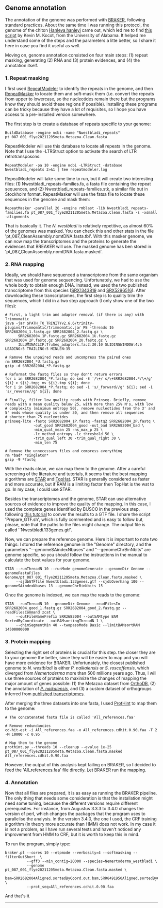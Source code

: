 ## Genome annotation
The annotation of the genome was performed with [BRAKER](https://github.com/Gaius-Augustus/BRAKER), following standard practices. About the same time I was running this protocol, the genome of the chiton [Hanleya hanleyi](https://f1000research.com/articles/11-555) came out, which led me to find [this script](https://github.com/kmkocot/GenomeAnnotation/blob/main/BRAKER2_pipeline.sh) by Kevin M. Kocot, from the University of Alabama. It helped me understand some of the steps and the parameters a litte better, so I share it here in case you find it useful as well.

Moving on, genome annotation consisted on four main steps: (1) repeat masking, generating (2) RNA and (3) protein evidences, and (4) the annotation itself.

### 1. Repeat masking
I first used [RepeatModeler](https://github.com/Dfam-consortium/RepeatModeler/tree/master) to identify the repeats in the genome, and then [RepeatMasker](https://github.com/rmhubley/RepeatMasker) to locate them and soft-mask them (i.e. convert the repeats from upper to lowercase, so the nucleotides remain there but the programs know they should avoid these regions if possible). Installing these programs can be tricky because they have a lot of requisites, so I hope you have access to a pre-installed version somewhere.

The first step is to create a database of repeats specific to your genome:

    BuildDatabase -engine ncbi -name "Nwestbladi_repeats" pt_087_001_flye20211205meta.Metazoa.Clean.fasta
    
RepeatModeler will use this database to locate all repeats in the genome. Note that I use the -LTRStruct option to activate the search of LTR retrotransposons:

    RepeatModeler -pa 10 -engine ncbi -LTRStruct -database Nwestbladi_repeats 2>&1 | tee repeatmodeler.log

RepeatModeler will take some time to run, but it will create two interesting files: (1) Nwestbladi_repeats-families.fa, a fasta file containing the repeat sequences, and (2) Nwestbladi_repeats-families.stk, a similar file but in Stockholm format. RepeatMasker will use the fatsa file to locate these sequences in the genome and mask them:

    RepeatMasker -parallel 20 -engine rmblast -lib Nwestbladi_repeats-families.fa pt_087_001_flye20211205meta.Metazoa.Clean.fasta -s -xsmall -alignments
    
That is basically it. The _N. westbladi_ is relatively repetitive, as almost 60% of the genomes was masked. You can check this and other stats in the file 'pt_087_CleanAssembly.nomtDNA.fasta.tbl'.
With this masker genome, we can now map the transcriptomes and the proteins to generate the evidences that BREAKER will use. The masked genome has ben stored in 'pt_087_CleanAssembly.nomtDNA.fasta.masked'.

### 2. RNA mapping
Ideally, we should have sequenced a transcriptome from the same organism that was used for genome sequencing. Unfortunately, we had to use the whole body to obtain enough DNA. Instead, we used the two published transcriptome from this species ([SRX1343819](https://www.ncbi.nlm.nih.gov/sra/SRX1343819[accn]) and [SRX5296516](https://www.ncbi.nlm.nih.gov/sra/SRX5296516[accn])). After downloading these transcriptomes, the first step is to quality trim the sequences, which I did in a two step approach (I only show one of the two files):

    # First, a light trim and adapter removal (if there is any) with Trimmomatic
    java -jar $PATH_TO_TRINITYv2.6.6/trinity-plugins/Trimmomatic/trimmomatic.jar PE -threads 16 SRR2682004_1.fastq.gz SRR2682004_2.fastq.gz \
          SRR2682004_1P.fastq.gz SRR2682004_1U.fastq.gz SRR2682004_2P.fastq.gz SRR2682004_2U.fastq.gz \
          ILLUMINACLIP:TruSeq_adapters.fa:2:30:10 SLIDINGWINDOW:4:5 LEADING:5 TRAILING:5 MINLEN:35
    
    # Remove the unpaired reads and uncompress the paired ones
    rm SRR2682004_*U.fastq.gz
    gzip -d SRR2682004_*P.fastq.gz
    
    # Reformat the fastq files so they don't return errors
    for i in SRR2682004_*P.fastq; do sed -E '/\+/ s/\+SRR2682004.*/\+/g' ${i} > ${i}.tmp; mv ${i}.tmp ${i}; done
    for i in SRR2682004_*P.fastq; do sed -i 's/_forward//g' ${i}; sed -i 's/_reverse//g' ${i}; done
    
    # Finally, filter low quality reads with Prinseq. Briefly, remove reads with a mean quality below 25, with more than 25% N's, with low
    # complexity (minimum entropy 50), remove nucleotides from the 3' and 5' ends whose quality is under 30, and then remove all sequences
    # shorter than 75 nucleotides
    prinseq-lite -fastq SRR2682004_1P.fastq -fastq2 SRR2682004_2P.fastq \
                 -out_good SRR2682004_good -out_bad SRR2682004_bad \
                 -min_qual_mean 25 -ns_max_p 25 \
                 -lc_method entropy -lc_threshold 50 \
                 -trim_qual_left 30 -trim_qual_right 30 \
                 -min_len 75
                
    # Remove the unnecessary files and compress everything
    rm *bad* *singleton*
    gzip -9 *fastq

With the reads clean, we can map them to the genome. After a careful screening of the literature and tutorials, it seems that the best mapping algorithms are [STAR](https://github.com/alexdobin/STAR) and [TopHat](https://ccb.jhu.edu/software/tophat/index.shtml). STAR is generally considered as faster and more accurate, but if RAM is a limiting factor then TopHat is the wat to go. In my case, I could use STAR.

Besides the transcriptomes and the genome, STAR can use alternative sources of evidence to improve the quality of the mapping. In this case, I used the complete genes identified by BUSCO in the previous step, following [this tutorial](https://darencard.net/blog/2020-07-23-augustus-optimization/#:~:text=BUSCO%20can%2C%20therefore%2C%20be%20co,it%20also%20utilizes%20multiple%20cores.) to conver the results to a GTF file. I share the script 'Prepare_GTF.sh', which is fully commented and is easy to follow but, please, note that the paths to the files might change. The output file is called ''Nwestbladi.133genes.gtf'.

Now, we can prepare the reference genome. Here it is important to note two things: I stored the reference genome in the "Genome" directory, and the parameters "--genomeSAindexNbases" and "--genomeChrBinNbits" are genome specific, so you should follow the instructions in the manual to calculate the best values for your genome.

    STAR --runThreadN 10 --runMode genomeGenerate --genomeDir Genome --genomeFastaFiles Genome/pt_087_001_flye20211205meta.Metazoa.Clean.fasta.masked \
         --sjdbGTFfile Nwestbladi.133genes.gtf --sjdbOverhang 100 --genomeSAindexNbases 13 --genomeChrBinNbits 15

Once the genome is indexed, we can map the reads to the genome:

    STAR --runThreadN 10 --genomeDir Genome --readFilesIn SRR2682004_good_1.fastq.gz SRR2682004_good_2.fastq.gz --readFilesCommand zcat \
         --outFileNamePrefix SRR2682004 --outSAMtype BAM SortedByCoordinate --outBAMsortingThreadN 1 \
         --chimSegmentMin 40 --twopassMode Basic --limitBAMsortRAM 14500000000

### 3. Protein mapping
Selecting the right set of proteins is crucial for this step. the closer they are to your genome the better, since they will be easier to map and you will have more evidence for BRAKER. Unfortunately, the closest published genome to _N. westbladi_ is either _P. naikaiensis_ or _S. roscoffensis_, which diverged from _Nemertoderma_ more than 500 millions years ago. Thus, I will use three sources of proteins to maximize the changes of mapping the major amount of genes possible: (1) the Metazoa dataset from [OrthoDB](https://www.orthodb.org/?level=33208&species=33208), (2) the annotation of [_P. naikaiensis_](https://doi.org/10.1093/gigascience/giz023), and (3) a custom dataset of orthogroups inferred from [published transcriptomes](https://www.ncbi.nlm.nih.gov/sra/?term=Xenacoelomorpha).

After merging the three datasets into one fasta, I used [ProtHint](https://github.com/gatech-genemark/ProtHint) to map them to the genome:

    # The concatenated fasta file is called 'All_references.faa'
    
    # Remove redundancies
    cd-hit-est -i All_references.faa -o All_references.cdhit.0.90.faa -T 2 -M 10000 -c 0.95
    
    # Map them to the genome
    prothint.py --threads 10 --cleanup --evalue 1e-25 pt_087_001_flye20211205meta.Metazoa.Clean.fasta.masked All_references.cdhit.0.90.faa

However, the output of this analysis kept failing on BRAKER, so I decided to feed the 'All_references.faa' file directly. Let BRAKER run the mapping.

### 4. Annotation
Now that all files are prepared, it is as easy as running the BRAKER pipeline. The only thing that needs some consideration is that the installation might need some tuning, because the different versions require different prerequisites. For instance, from Augustus 3.3.3 to 3.4.0 changes the version of perl, which changes the packages that the program uses to parallelise the analysis. In the version 3.4.0, the one I used, the CRF training algorithm (in theory more accurate than HMM) does not work. In my case it is not a problem, as I have run several tests and haven't noticed any improvement from HMM to CRF, but it is worth to keep this in mind.

To run the program, simply type:

    braker.pl --cores 10 --etpmode --verbosity=4 --softmasking --filterOutShort  \
              --gff3 --min_contig=20000 --species=Nemertoderma_westbladi \
              --genome pt_087_001_flye20211205meta.Metazoa.Clean.fasta.masked \
              --bam=SRR2682004Aligned.sortedByCoord.out.bam,SRR8491950Aligned.sortedByCoord.out.bam \
              --prot_seq=All_references.cdhit.0.90.faa

And that's it.

---
